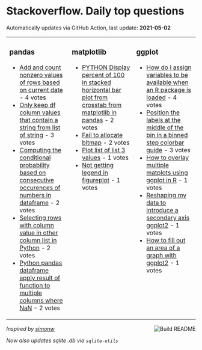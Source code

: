 # Stackoverflow. Daily top questions 

Automatically updates via GitHub Action, last update: **<!-- date starts -->2021-05-02<!-- date ends -->**


<table><tr><td valign="top" width="33%">

### pandas
<!-- pandas starts -->
* [Add and count nonzero values of rows based on current date](https://stackoverflow.com/questions/67354885/add-and-count-non-zero-values-of-rows-based-on-current-date) - 4 votes
* [Only keep df column values that contain a string from list of string](https://stackoverflow.com/questions/67360950/only-keep-df-column-values-that-contain-a-string-from-list-of-string) - 3 votes
* [Computing the conditional probability based on consecutive occurences of numbers in dataframe](https://stackoverflow.com/questions/67358580/computing-the-conditional-probability-based-on-consecutive-occurences-of-numbers) - 2 votes
* [Selecting rows with column value in other column list in Python](https://stackoverflow.com/questions/67357815/selecting-rows-with-column-value-in-other-column-list-in-python) - 2 votes
* [Python pandas dataframe apply result of function to multiple columns where NaN](https://stackoverflow.com/questions/67357814/python-pandas-dataframe-apply-result-of-function-to-multiple-columns-where-nan) - 2 votes
<!-- pandas ends -->
</td><td valign="top" width="34%">


### matplotlib
<!-- matplotlib starts -->
* [PYTHON  Display percent of 100 in stacked horizontal bar plot from crosstab from matplotlib in pandas](https://stackoverflow.com/questions/67352751/python-display-percent-of-100-in-stacked-horizontal-bar-plot-from-crosstab-fro) - 2 votes
* [Fail to allocate bitmap](https://stackoverflow.com/questions/67352611/fail-to-allocate-bitmap) - 2 votes
* [Plot list of list 3 values](https://stackoverflow.com/questions/67358120/plot-list-of-list-3-values) - 1 votes
* [Not getting legend in figureplot](https://stackoverflow.com/questions/67353348/not-getting-legend-in-figure-plot) - 1 votes
<!-- matplotlib ends -->
</td><td valign="top" width="34%">


### ggplot
<!-- ggplot2 starts -->
* [How do I assign variables to be available when an R package is loaded](https://stackoverflow.com/questions/67353131/how-do-i-assign-variables-to-be-available-when-an-r-package-is-loaded) - 4 votes
* [Position the labels at the middle of the bin in a binned  step colorbar guide](https://stackoverflow.com/questions/67357589/position-the-labels-at-the-middle-of-the-bin-in-a-binned-step-colorbar-guide) - 3 votes
* [How to overlay multiple matplots using ggplot in R](https://stackoverflow.com/questions/67359293/how-to-overlay-multiple-matplots-using-ggplot-in-r) - 1 votes
* [Reshaping my data to introduce a secondary axis ggplot2](https://stackoverflow.com/questions/67354543/reshaping-my-data-to-introduce-a-secondary-axis-ggplot2) - 1 votes
* [How to fill out an area of a graph with ggplot2](https://stackoverflow.com/questions/67352454/how-to-fill-out-an-area-of-a-graph-with-ggplot2) - 1 votes
<!-- ggplot2 ends -->
</td></tr></table>

<a href="https://github.com/hp0404/hp0404/actions"><img src="https://github.com/hp0404/hp0404/workflows/Build%20README/badge.svg" align="right" alt="Build README"></a> <p>*Inspired by  [simonw](https://github.com/simonw/simonw)*</p> <p> *Now also updates sqlite .db via `sqlite-utils`* </p>
